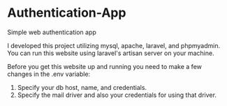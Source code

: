 # Authentication-App
Simple web authentication app

I developed this project utilizing mysql, apache, laravel, and phpmyadmin. You can run this website using laravel's artisan server on your machine.

Before you get this website up and running you need to make a few changes in the .env variable:

1. Specify your db host, name, and credentials.
2. Specify the mail driver and also your credentials for using that driver.
